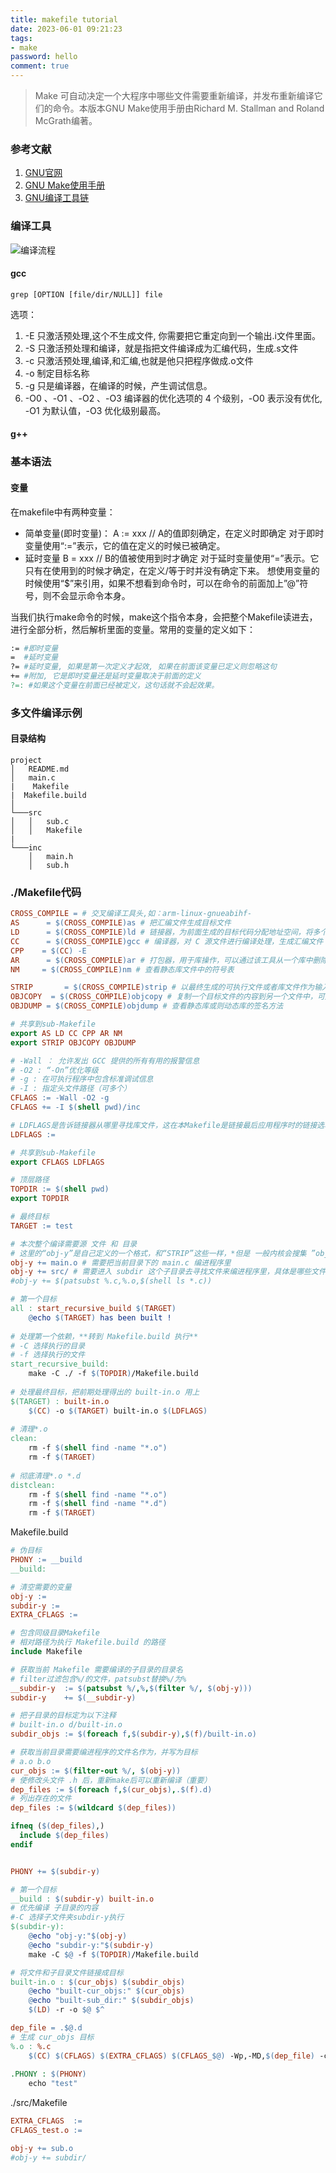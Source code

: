 ```yaml
---
title: makefile tutorial
date: 2023-06-01 09:21:23
tags:
- make
password: hello
comment: true
---
```

> Make 可自动决定一个大程序中哪些文件需要重新编译，并发布重新编译它们的命令。本版本GNU Make使用手册由Richard M. Stallman and Roland McGrath编著。
### 参考文献
1. [GNU官网](https://gcc.gnu.org/)
2. [GNU Make使用手册](https://blog.51cto.com/u_14592069/5712502)
3. [GNU编译工具链](https://zhuanlan.zhihu.com/p/351841622)
### 编译工具
![编译流程](https://pic3.zhimg.com/80/v2-f92135d4a22a339cbe8984a2dc529ae6_720w.webp)
#### gcc
```
grep [OPTION [file/dir/NULL]] file
```
选项：
1. -E 只激活预处理,这个不生成文件, 你需要把它重定向到一个输出.i文件里面。
2. -S 只激活预处理和编译，就是指把文件编译成为汇编代码，生成.s文件
3. -c 只激活预处理,编译,和汇编,也就是他只把程序做成.o文件
4. -o 制定目标名称
5. -g 只是编译器，在编译的时候，产生调试信息。 
6. -O0 、-O1 、-O2 、-O3 编译器的优化选项的 4 个级别，-O0 表示没有优化, -O1 为默认值，-O3 优化级别最高。
#### g++
### 基本语法
#### 变量
在makefile中有两种变量：
- 简单变量(即时变量)：
A := xxx // A的值即刻确定，在定义时即确定
对于即时变量使用“:=”表示，它的值在定义的时候已被确定。
- 延时变量
B = xxx // B的值被使用到时才确定
对于延时变量使用“=”表示。它只有在使用到的时候才确定，在定义/等于时并没有确定下来。
想使用变量的时候使用“$”来引用，如果不想看到命令时，可以在命令的前面加上”@”符号，则不会显示命令本身。

当我们执行make命令的时候，make这个指令本身，会把整个Makefile读进去，进行全部分析，然后解析里面的变量。常用的变量的定义如下：
```Makefile
:= #即时变量
=  #延时变量
?= #延时变量, 如果是第一次定义才起效, 如果在前面该变量已定义则忽略这句
+= #附加, 它是即时变量还是延时变量取决于前面的定义
?=: #如果这个变量在前面已经被定义，这句话就不会起效果。
```
### 多文件编译示例
#### 目录结构
```
project
│   README.md
│   main.c
|    Makefile
|  Makefile.build
│
└───src
│   │   sub.c
│   │   Makefile
| 
└───inc
    │   main.h
    │   sub.h
```
### ./Makefile代码
```makefile
CROSS_COMPILE = # 交叉编译工具头,如：arm-linux-gnueabihf-
AS      = $(CROSS_COMPILE)as # 把汇编文件生成目标文件
LD      = $(CROSS_COMPILE)ld # 链接器，为前面生成的目标代码分配地址空间，将多个目标文件链接成一个库或者一个可执行文件
CC      = $(CROSS_COMPILE)gcc # 编译器，对 C 源文件进行编译处理，生成汇编文件
CPP    = $(CC) -E
AR      = $(CROSS_COMPILE)ar # 打包器，用于库操作，可以通过该工具从一个库中删除或则增加目标代码模块
NM     = $(CROSS_COMPILE)nm # 查看静态库文件中的符号表

STRIP       = $(CROSS_COMPILE)strip # 以最终生成的可执行文件或者库文件作为输入，然后消除掉其中的源码
OBJCOPY  = $(CROSS_COMPILE)objcopy # 复制一个目标文件的内容到另一个文件中，可用于不同源文件之间的格式转换
OBJDUMP = $(CROSS_COMPILE)objdump # 查看静态库或则动态库的签名方法

# 共享到sub-Makefile
export AS LD CC CPP AR NM
export STRIP OBJCOPY OBJDUMP

# -Wall ： 允许发出 GCC 提供的所有有用的报警信息
# -O2 : “-On”优化等级
# -g : 在可执行程序中包含标准调试信息
# -I : 指定头文件路径（可多个）
CFLAGS := -Wall -O2 -g 
CFLAGS += -I $(shell pwd)/inc

# LDFLAGS是告诉链接器从哪里寻找库文件，这在本Makefile是链接最后应用程序时的链接选项。
LDFLAGS := 

# 共享到sub-Makefile
export CFLAGS LDFLAGS

# 顶层路径
TOPDIR := $(shell pwd)
export TOPDIR

# 最终目标
TARGET := test

# 本次整个编译需要源 文件 和 目录
# 这里的“obj-y”是自己定义的一个格式，和“STRIP”这些一样，*但是 一般内核会搜集 ”obj-”的变量*
obj-y += main.o # 需要把当前目录下的 main.c 编进程序里
obj-y += src/ # 需要进入 subdir 这个子目录去寻找文件来编进程序里，具体是哪些文件，由 subdir 目录下的 Makefile 决定。
#obj-y += $(patsubst %.c,%.o,$(shell ls *.c))

# 第一个目标
all : start_recursive_build $(TARGET) 
	@echo $(TARGET) has been built !
	
# 处理第一个依赖，**转到 Makefile.build 执行**
# -C 选择执行的目录
# -f 选择执行的文件
start_recursive_build:
	make -C ./ -f $(TOPDIR)/Makefile.build
	
# 处理最终目标，把前期处理得出的 built-in.o 用上
$(TARGET) : built-in.o
	$(CC) -o $(TARGET) built-in.o $(LDFLAGS)
	
# 清理*.o
clean:
	rm -f $(shell find -name "*.o")
	rm -f $(TARGET)
	
# 彻底清理*.o *.d
distclean:
	rm -f $(shell find -name "*.o")
	rm -f $(shell find -name "*.d")
	rm -f $(TARGET)
```
Makefile.build
```Makefile
# 伪目标
PHONY := __build
__build:

# 清空需要的变量
obj-y :=
subdir-y :=
EXTRA_CFLAGS :=

# 包含同级目录Makefile
# 相对路径为执行 Makefile.build 的路径
include Makefile

# 获取当前 Makefile 需要编译的子目录的目录名
# filter过滤包含%/的文件，patsubst替换%/为%
__subdir-y	:= $(patsubst %/,%,$(filter %/, $(obj-y)))
subdir-y	+= $(__subdir-y)

# 把子目录的目标定为以下注释
# built-in.o d/built-in.o
subdir_objs := $(foreach f,$(subdir-y),$(f)/built-in.o)

# 获取当前目录需要编进程序的文件名作为，并写为目标
# a.o b.o
cur_objs := $(filter-out %/, $(obj-y))
# 使修改头文件 .h 后，重新make后可以重新编译（重要）
dep_files := $(foreach f,$(cur_objs),.$(f).d)
# 列出存在的文件
dep_files := $(wildcard $(dep_files))

ifneq ($(dep_files),)
  include $(dep_files)
endif


PHONY += $(subdir-y)

# 第一个目标
__build : $(subdir-y) built-in.o
# 优先编译 子目录的内容
#-C 选择子文件夹subdir-y执行
$(subdir-y):
	@echo "obj-y:"$(obj-y)
	@echo "subdir-y:"$(subdir-y)
	make -C $@ -f $(TOPDIR)/Makefile.build

# 将文件和子目录文件链接成目标
built-in.o : $(cur_objs) $(subdir_objs)
	@echo "built-cur_objs:" $(cur_objs)
	@echo "built-sub_dir:" $(subdir_objs)
	$(LD) -r -o $@ $^

dep_file = .$@.d
# 生成 cur_objs 目标
%.o : %.c
	$(CC) $(CFLAGS) $(EXTRA_CFLAGS) $(CFLAGS_$@) -Wp,-MD,$(dep_file) -c -o $@ $<
	
.PHONY : $(PHONY)
	echo "test"
```
./src/Makefile
```makefile
EXTRA_CFLAGS  := 
CFLAGS_test.o := 

obj-y += sub.o
#obj-y += subdir/
```